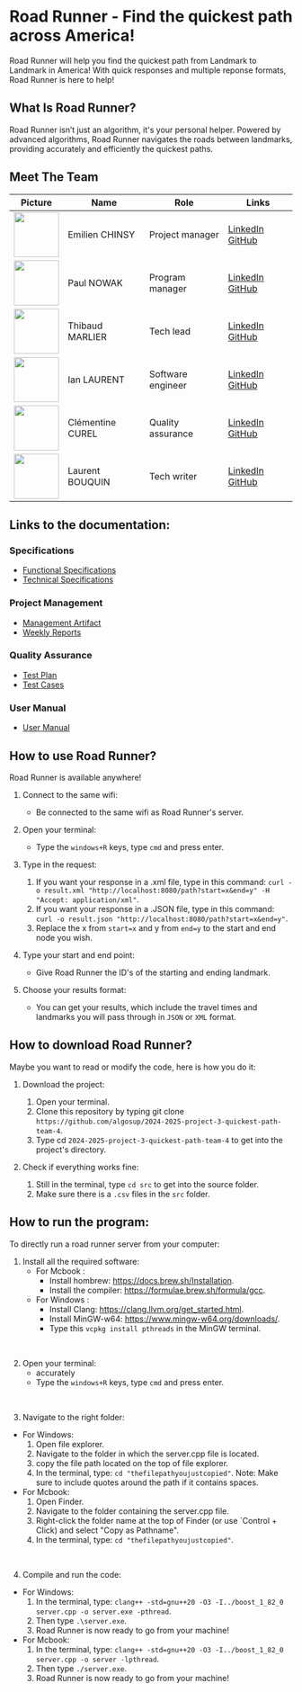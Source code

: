 # Road Runner - Find the quickest path across America! 

Road Runner will help you find the quickest path from Landmark to Landmark in America! With quick responses and multiple reponse formats, Road Runner is here to help!

## What Is Road Runner?

Road Runner isn’t just an algorithm, it's your personal helper. Powered by advanced algorithms, Road Runner navigates the roads between landmarks, providing accurately and efficiently the quickest paths.

## Meet The Team

<div align="center">

| Picture | Name       | Role               | Links                                                             |
| ----- | --------------- | ------------------------ | ----------------------------------------------------------------- |
| <img src="https://avatars.githubusercontent.com/u/182214919?v=4" width=80> | Emilien CHINSY | Project manager | [LinkedIn](https://www.linkedin.com/in/emilien-chinsy-5a794632b/) [GitHub](https://github.com/EmilienChinsy) |
| <img src="https://avatars.githubusercontent.com/u/91249965?v=4" width=80> | Paul NOWAK | Program manager | [LinkedIn](https://www.linkedin.com/in/paul-nowak-0757a61a7/) [GitHub](https://github.com/PaulNowak36)  |
| <img src="https://avatars.githubusercontent.com/u/146005163?v=4" width=80> | Thibaud MARLIER | Tech lead| [LinkedIn](https://www.linkedin.com/in/thibaudmarlier/) [GitHub](https://github.com/Biohazardyee) |
| <img src="https://avatars.githubusercontent.com/u/146005340?v=4" width=80> | Ian LAURENT | Software engineer | [LinkedIn](https://www.linkedin.com/in/ian-h-laurent/) [GitHub](https://github.com/Ianlaur) |
| <img src="https://avatars.githubusercontent.com/u/78617457?v=4" width=80> | Clémentine CUREL | Quality assurance | [LinkedIn](https://www.linkedin.com/in/clementinecurel/) [GitHub](https://github.com/Clementine951) |
| <img src="https://avatars.githubusercontent.com/u/71769489?v=4" width=80> | Laurent BOUQUIN | Tech writer | [LinkedIn](https://www.linkedin.com/in/laurentb22/) [GitHub](https://github.com/laurentbouquin) |

</div>

## Links to the documentation:

### Specifications

- [Functional Specifications](https://github.com/algosup/2024-2025-project-3-quickest-path-team-4/blob/main/functionalSpecifications/functionalSpecifications.md)
- [Technical Specifications](https://github.com/algosup/2024-2025-project-3-quickest-path-team-4/blob/main/technicalSpecification/technicalSpecifications.md)

### Project Management

- [Management Artifact](https://github.com/algosup/2024-2025-project-3-quickest-path-team-4/blob/main/management/managementArtifacts.md)
- [Weekly Reports](https://github.com/algosup/2024-2025-project-3-quickest-path-team-4/blob/main/management/weeklyReports/globalReport.md)

### Quality Assurance

- [Test Plan](https://github.com/algosup/2024-2025-project-3-quickest-path-team-4/blob/main/qualityAssurance/documents/testPlan.md)
- [Test Cases](https://github.com/algosup/2024-2025-project-3-quickest-path-team-4/blob/main/qualityAssurance/documents/testCases.md)

### User Manual

- [User Manual](https://github.com/algosup/2024-2025-project-3-quickest-path-team-4/blob/main/userManual/Road_Runner_User_Manual_Team_4.pdf)

## How to use Road Runner?

Road Runner is available anywhere!

1. Connect to the same wifi: 
    - Be connected to the same wifi as Road Runner's server.

2. Open your terminal: 
    - Type the `windows+R` keys, type `cmd` and press enter.

3. Type in the request: 
    1. If you want your response in a .xml file, type in this command: `curl -o result.xml "http://localhost:8080/path?start=x&end=y" -H "Accept: application/xml"`.
    2. If you want your response in a .JSON file, type in this command: `curl -o result.json "http://localhost:8080/path?start=x&end=y"`.
    3. Replace the x from `start=x` and y from `end=y` to the start and end node you wish.

4. Type your start and end point:
    - Give Road Runner the ID's of the starting and ending landmark.

5. Choose your results format:
    - You can get your results, which include the travel times and landmarks you will pass through in `JSON` or `XML` format.

## How to download Road Runner?

Maybe you want to read or modify the code, here is how you do it:
1. Download the project:
    1. Open your terminal.
    2. Clone this repository by typing git clone `https://github.com/algosup/2024-2025-project-3-quickest-path-team-4`.
    3. Type cd `2024-2025-project-3-quickest-path-team-4` to get into the project's directory.

2. Check if everything works fine:
    1. Still in the terminal, type `cd src` to get into the source folder.
    2. Make sure there is a `.csv` files in the `src` folder.

## How to run the program:

To directly run a road runner server from your computer:

1. Install all the required software:
    - For Mcbook : 
        - Install hombrew: https://docs.brew.sh/Installation.
        - Install the compiler: https://formulae.brew.sh/formula/gcc.
    - For Windows : 
        - Install Clang: https://clang.llvm.org/get_started.html.
        - Install MinGW-w64: https://www.mingw-w64.org/downloads/.
        - Type this `vcpkg install pthreads` in the MinGW terminal.
<br>


2. Open your terminal:
    - accurately
    - Type the `windows+R` keys, type `cmd` and press enter.
<br>

3. Navigate to the right folder:
- For Windows:
    1. Open file explorer.
    2. Navigate to the folder in which the server.cpp file is located.
    3. copy the file path located on the top of file explorer.
    4. In the terminal, type: `cd "thefilepathyoujustcopied"`.
    Note: Make sure to include quotes around the path if it contains spaces.
- For Mcbook:
    1. Open Finder.
    2. Navigate to the folder containing the server.cpp file.
    3. Right-click the folder name at the top of Finder (or use `Control + Click) and select "Copy as Pathname".
    4. In the terminal, type: `cd "thefilepathyoujustcopied"`.
<br>

4. Compile and run the code:
- For Windows:
    1. In the terminal, type: `clang++ -std=gnu++20 -O3 -I../boost_1_82_0 server.cpp -o server.exe -pthread`.
    2. Then type `.\server.exe`.
    3. Road Runner is now ready to go from your machine!
- For Mcbook:
    1. In the terminal, type: `clang++ -std=gnu++20 -O3 -I../boost_1_82_0 server.cpp -o server -lpthread`.
    2. Then type `./server.exe`.
    3. Road Runner is now ready to go from your machine!